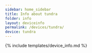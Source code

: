 ```yaml
---
sidebar: home_sidebar
title: Info about tundra
folder: info
layout: deviceinfo
permalink: /devices/tundra/
device: tundra
---
```

{% include templates/device_info.md %}
